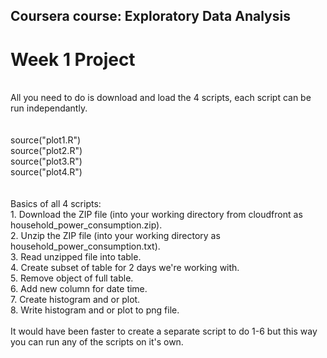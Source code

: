 ## Coursera course: Exploratory Data Analysis<br>
# Week 1 Project<br>
<br>
All you need to do is download and load the 4 scripts, each script can be run independantly.<br>
<br>
<br>
source("plot1.R")<br>
source("plot2.R")<br>
source("plot3.R")<br>
source("plot4.R")<br>
<br>
<br>
Basics of all 4 scripts:<br>
1. Download the ZIP file (into your working directory from cloudfront as household_power_consumption.zip).<br>
2. Unzip the ZIP file (into your working directory as household_power_consumption.txt).<br>
3. Read unzipped file into table.<br>
4. Create subset of table for 2 days we're working with.<br>
5. Remove object of full table.<br>
6. Add new column for date time.<br>
7. Create histogram and or plot.<br>
8. Write histogram and or plot to png file.<br>
<br>
It would have been faster to create a separate script to do 1-6 but this way you can run any of the scripts on it's own.<br>
